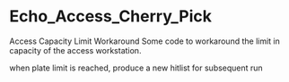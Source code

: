 # Echo_Access_Cherry_Pick
Access Capacity Limit Workaround
Some code to workaround the limit in capacity of the access workstation.

when plate limit is reached, produce a new hitlist for subsequent run
